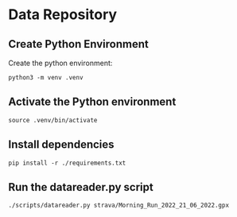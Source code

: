 # Data Repository

## Create Python Environment

Create the python environment:

```
python3 -m venv .venv
```

## Activate the Python environment

```
source .venv/bin/activate
```

## Install dependencies

```
pip install -r ./requirements.txt
```

## Run the datareader.py script

```
./scripts/datareader.py strava/Morning_Run_2022_21_06_2022.gpx
```
